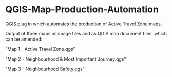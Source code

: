 # QGIS-Map-Production-Automation

QGIS plug in which automates the production of Active Travel Zone maps. 

Output of three maps as image files and as QGIS map document files, which can be amended:

"Map 1 - Active Travel Zone.qgs"

"Map 2 - Neighbourhood & Most Important Journey.qgs"

"Map 3 - Neighbourhood Safety.qgs"
